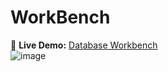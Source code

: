 # WorkBench


🚀 **Live Demo:** [Database Workbench](https://kshitij1235.github.io/Database-workbench/)  
![image](https://github.com/user-attachments/assets/7fa5fa69-2f2e-4b1d-a845-7bbe119b9d7e)
